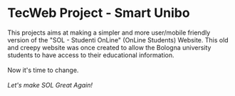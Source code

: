 # TecWeb Project - Smart Unibo

This projects aims at making a simpler and more user/mobile friendly version of the "SOL - Studenti OnLine" (OnLine Students) Website.
This old and creepy website was once created to allow the Bologna university students to have access to their educational information.
</br></br>
Now it's time to change.
</br></br>
<i>Let's make SOL Great Again!</i>
